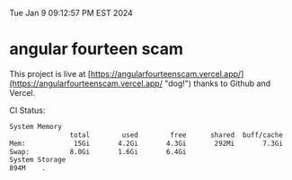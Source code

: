 Tue Jan  9 09:12:57 PM EST 2024

# angular fourteen scam


This project is live at [https://angularfourteenscam.vercel.app/](https://angularfourteenscam.vercel.app/ "dog!") thanks to Github and Vercel.

CI Status: 

```bash
System Memory
               total        used        free      shared  buff/cache   available
Mem:            15Gi       4.2Gi       4.3Gi       292Mi       7.3Gi        11Gi
Swap:          8.0Gi       1.6Gi       6.4Gi
System Storage
894M	.
